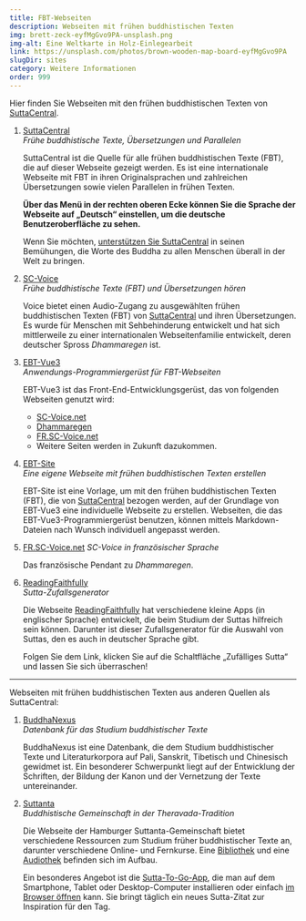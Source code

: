 ```yaml
---
title: FBT-Webseiten
description: Webseiten mit frühen buddhistischen Texten
img: brett-zeck-eyfMgGvo9PA-unsplash.png
img-alt: Eine Weltkarte in Holz-Einlegearbeit
link: https://unsplash.com/photos/brown-wooden-map-board-eyfMgGvo9PA
slugDir: sites
category: Weitere Informationen
order: 999
---
```


Hier finden Sie Webseiten mit den frühen buddhistischen Texten von [SuttaCentral](https://suttacentral.net/?lang=de).

1. [SuttaCentral](https://suttacentral.net/?lang=de)  
   *Frühe buddhistische Texte, Übersetzungen und Parallelen*

   SuttaCentral ist die Quelle für alle frühen buddhistischen Texte (FBT), die auf dieser Webseite gezeigt werden. Es ist eine internationale Webseite mit FBT in ihren Originalsprachen und zahlreichen Übersetzungen sowie vielen Parallelen in frühen Texten.

   **Über das Menü in der rechten oberen Ecke können Sie die Sprache der Webseite auf „Deutsch“ einstellen, um die deutsche Benutzeroberfläche zu sehen.**

   Wenn Sie möchten, [unterstützen Sie SuttaCentral](https://suttacentral.net/donations/?lang=de) in seinen Bemühungen, die Worte des Buddha zu allen Menschen überall in der Welt zu bringen.

1. [SC-Voice](https://sc-voice.net/)  
   *Frühe buddhistische Texte (FBT) und Übersetzungen hören*

   Voice bietet einen Audio-Zugang zu ausgewählten frühen buddhistischen Texten (FBT) von [SuttaCentral](https://suttacentral.net/?lang=de) und ihren Übersetzungen. Es wurde für Menschen mit Sehbehinderung entwickelt und hat sich mittlerweile zu einer internationalen Webseitenfamilie entwickelt, deren deutscher Spross *Dhammaregen* ist.

1. [EBT-Vue3](https://ebt-site.github.io/ebt-site3)  
   *Anwendungs-Programmiergerüst für FBT-Webseiten*

   EBT-Vue3 ist das Front-End-Entwicklungsgerüst, das von folgenden Webseiten genutzt wird:

   - [SC-Voice.net](https://sc-voice.net)
   - [Dhammaregen](https://dhammaregen.net)
   - [FR.SC-Voice.net](https://fr.sc-voice.net)
   - Weitere Seiten werden in Zukunft dazukommen.

1. [EBT-Site](https://ebt-site.sc-voice.net)  
   *Eine eigene Webseite mit frühen buddhistischen Texten erstellen*

   EBT-Site ist eine Vorlage, um mit den frühen buddhistischen Texten (FBT), die von [SuttaCentral](https://suttacentral.net/?lang=de) bezogen werden, auf der Grundlage von EBT-Vue3 eine individuelle Webseite zu erstellen. Webseiten, die das EBT-Vue3-Programmiergerüst benutzen, können mittels Markdown-Dateien nach Wunsch individuell angepasst werden.

1. [FR.SC-Voice.net](https://fr.sc-voice.net/#/wiki/toc)
   *SC-Voice in französischer Sprache*

   Das französische Pendant zu *Dhammaregen*.

1. [ReadingFaithfully](https://de.readingfaithfully.org/)  
   *Sutta-Zufallsgenerator*

   Die Webseite [ReadingFaithfully](https://readingfaithfully.org/) hat verschiedene kleine Apps (in englischer Sprache) entwickelt, die beim Studium der Suttas hilfreich sein können. Darunter ist dieser Zufallsgenerator für die Auswahl von Suttas, den es auch in deutscher Sprache gibt.

   Folgen Sie dem Link, klicken Sie auf die Schaltfläche „Zufälliges Sutta“ und lassen Sie sich überraschen!

---
Webseiten mit frühen buddhistischen Texten aus anderen Quellen als SuttaCentral:

1. [BuddhaNexus](https://buddhanexus.net/)  
   *Datenbank für das Studium buddhistischer Texte*

   BuddhaNexus ist eine Datenbank, die dem Studium buddhistischer Texte und Literaturkorpora auf Pali, Sanskrit, Tibetisch und Chinesisch gewidmet ist. Ein besonderer Schwerpunkt liegt auf der Entwicklung der Schriften, der Bildung der Kanon und der Vernetzung der Texte untereinander.

1. [Suttanta](https://www.suttanta.de/)  
  *Buddhistische Gemeinschaft in der Theravada-Tradition*

   Die Webseite der Hamburger Suttanta-Gemeinschaft bietet verschiedene Ressourcen zum Studium früher buddhistischer Texte an, darunter verschiedene Online- und Fernkurse. Eine [Bibliothek](https://www.suttanta.de/bibliothek/) und eine [Audiothek](https://www.suttanta.de/downloads/) befinden sich im Aufbau.

   Ein besonderes Angebot ist die [Sutta-To-Go-App](https://www.suttanta.de/sutta-to-go-app/), die man auf dem Smartphone, Tablet oder Desktop-Computer installieren oder einfach [im Browser öffnen](https://mbsr.bplaced.net/sutta_to_go) kann. Sie bringt täglich ein neues Sutta-Zitat zur Inspiration für den Tag.
